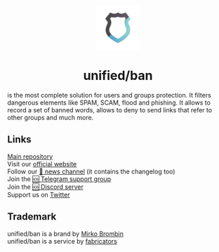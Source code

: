 <div align="center">
  <a href="https://unifiedban.solutions/?ref=github"><img width="100" src="https://raw.githubusercontent.com/unified-ban/Branding/master/Logo/Mercury/mercury-dark.svg" /></a>
  <h1>unified/ban</h1>
</div>

is the most complete solution for users and groups protection. It filters dangerous elements like SPAM, SCAM, flood and phishing. It allows to record a set of banned words, allows to deny to send links that refer to other groups and much more.

## Links
[Main repository](https://github.com/fabricatorsltd/unifiedban)\
Visit our [official website](https://unifiedban.solutions/)\
Follow our [📣 news channel](https://t.me/unifiedban_news) (it contains the changelog too)\
Join the [🆘 Telegram support group](https://t.me/unifiedban_group)\
Join the [🆘 Discord server](https://ds.unifiedban.solutions)\
Support us on [Twitter](https://twitter.com/unifiedban/)

## Trademark
unified/ban is a brand by [Mirko Brombin](https://github.com/mirkobrombin)\
unified/ban is a service by [fabricators](https://fabricators.ltd/?ref=github-ub)
